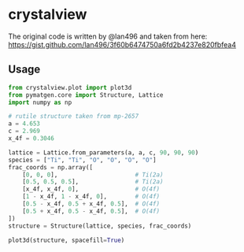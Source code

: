 # crystalview

The original code is written by @lan496 and taken from here:
https://gist.github.com/lan496/3f60b6474750a6fd2b4237e820fbfea4


## Usage

```python
from crystalview.plot import plot3d
from pymatgen.core import Structure, Lattice
import numpy as np

# rutile structure taken from mp-2657
a = 4.653
c = 2.969
x_4f = 0.3046

lattice = Lattice.from_parameters(a, a, c, 90, 90, 90)
species = ["Ti", "Ti", "O", "O", "O", "O"]
frac_coords = np.array([
    [0, 0, 0],                      # Ti(2a)
    [0.5, 0.5, 0.5],                # Ti(2a)
    [x_4f, x_4f, 0],                # O(4f)
    [1 - x_4f, 1 - x_4f, 0],        # O(4f)
    [0.5 - x_4f, 0.5 + x_4f, 0.5],  # O(4f)
    [0.5 + x_4f, 0.5 - x_4f, 0.5],  # O(4f)
])
structure = Structure(lattice, species, frac_coords)

plot3d(structure, spacefill=True)
```